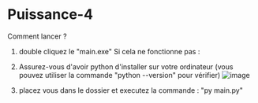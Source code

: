 # Puissance-4

Comment lancer ? 

1. double cliquez le "main.exe"
Si cela ne fonctionne pas : 
  1. Assurez-vous d'avoir python d'installer sur votre ordinateur (vous pouvez utiliser la commande "python --version" pour vérifier)
  ![image](https://github.com/TitouanBertaux/Puissance-4/assets/129868891/92aad774-f8f0-4a35-a3ba-743781073aec)

  2. placez vous dans le dossier et executez la commande : "py main.py"
